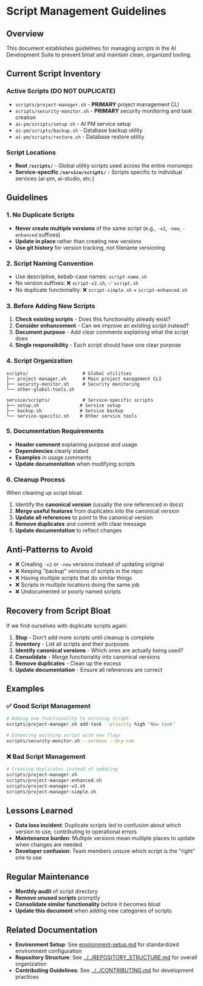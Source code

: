 # Script Management Guidelines

## Overview
This document establishes guidelines for managing scripts in the AI Development Suite to prevent bloat and maintain clean, organized tooling.

## Current Script Inventory

### Active Scripts (DO NOT DUPLICATE)
- `scripts/project-manager.sh` - **PRIMARY** project management CLI
- `scripts/security-monitor.sh` - **PRIMARY** security monitoring and task creation
- `ai-pm/scripts/setup.sh` - AI PM service setup
- `ai-pm/scripts/backup.sh` - Database backup utility  
- `ai-pm/scripts/restore.sh` - Database restore utility

### Script Locations
- **Root `/scripts/`** - Global utility scripts used across the entire monorepo
- **Service-specific `/service/scripts/`** - Scripts specific to individual services (ai-pm, ai-studio, etc.)

## Guidelines

### 1. No Duplicate Scripts
- **Never create multiple versions** of the same script (e.g., `-v2`, `-new`, `-enhanced` suffixes)
- **Update in place** rather than creating new versions
- **Use git history** for version tracking, not filename versioning

### 2. Script Naming Convention
- Use descriptive, kebab-case names: `script-name.sh`
- No version suffixes: ❌ `script-v2.sh`, ✅ `script.sh`
- No duplicate functionality: ❌ `script-simple.sh` + `script-enhanced.sh`

### 3. Before Adding New Scripts
1. **Check existing scripts** - Does this functionality already exist?
2. **Consider enhancement** - Can we improve an existing script instead?
3. **Document purpose** - Add clear comments explaining what the script does
4. **Single responsibility** - Each script should have one clear purpose

### 4. Script Organization
```
scripts/                    # Global utilities
├── project-manager.sh      # Main project management CLI
├── security-monitor.sh     # Security monitoring
└── other-global-tools.sh

service/scripts/            # Service-specific scripts  
├── setup.sh               # Service setup
├── backup.sh              # Service backup
└── service-specific.sh    # Other service tools
```

### 5. Documentation Requirements
- **Header comment** explaining purpose and usage
- **Dependencies** clearly stated
- **Examples** in usage comments
- **Update documentation** when modifying scripts

### 6. Cleanup Process
When cleaning up script bloat:
1. Identify the **canonical version** (usually the one referenced in docs)
2. **Merge useful features** from duplicates into the canonical version
3. **Update all references** to point to the canonical version
4. **Remove duplicates** and commit with clear message
5. **Update documentation** to reflect changes

## Anti-Patterns to Avoid
- ❌ Creating `-v2` or `-new` versions instead of updating original
- ❌ Keeping "backup" versions of scripts in the repo
- ❌ Having multiple scripts that do similar things
- ❌ Scripts in multiple locations doing the same job
- ❌ Undocumented or poorly named scripts

## Recovery from Script Bloat
If we find ourselves with duplicate scripts again:
1. **Stop** - Don't add more scripts until cleanup is complete
2. **Inventory** - List all scripts and their purposes
3. **Identify canonical versions** - Which ones are actually being used?
4. **Consolidate** - Merge functionality into canonical versions
5. **Remove duplicates** - Clean up the excess
6. **Update documentation** - Ensure all references are correct

## Examples

### ✅ Good Script Management
```bash
# Adding new functionality to existing script
scripts/project-manager.sh add-task --priority high "New task"

# Enhancing existing script with new flags
scripts/security-monitor.sh --verbose --dry-run
```

### ❌ Bad Script Management  
```bash
# Creating duplicates instead of updating
scripts/project-manager.sh
scripts/project-manager-enhanced.sh
scripts/project-manager-v2.sh
scripts/project-manager-simple.sh
```

## Lessons Learned
- **Data loss incident**: Duplicate scripts led to confusion about which version to use, contributing to operational errors
- **Maintenance burden**: Multiple versions mean multiple places to update when changes are needed
- **Developer confusion**: Team members unsure which script is the "right" one to use

## Regular Maintenance
- **Monthly audit** of script directory
- **Remove unused scripts** promptly
- **Consolidate similar functionality** before it becomes bloat
- **Update this document** when adding new categories of scripts

## Related Documentation
- **Environment Setup**: See [environment-setup.md](environment-setup.md) for standardized environment configuration
- **Repository Structure**: See [../../REPOSITORY_STRUCTURE.md](../../REPOSITORY_STRUCTURE.md) for overall organization
- **Contributing Guidelines**: See [../../CONTRIBUTING.md](../../CONTRIBUTING.md) for development practices
